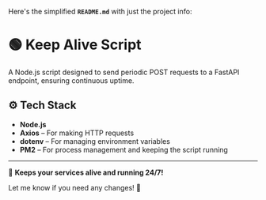 Here's the simplified **`README.md`** with just the project info:

# 🟢 Keep Alive Script

A Node.js script designed to send periodic POST requests to a FastAPI endpoint, ensuring continuous uptime.

## ⚙️ Tech Stack

- **Node.js**
- **Axios** – For making HTTP requests
- **dotenv** – For managing environment variables
- **PM2** – For process management and keeping the script running

---

🚀 **Keeps your services alive and running 24/7!**

Let me know if you need any changes! 🚀
